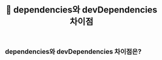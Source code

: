 # <div align="center">🌈 dependencies와 devDependencies 차이점</div>

<br>

## dependencies와 devDependencies 차이점은?
